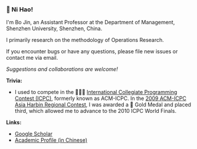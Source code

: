 ### 👋 Ni Hao!

I'm Bo Jin, an Assistant Professor at the Department of Management, Shenzhen University, Shenzhen, China.

I primarily research on the methodology of Operations Research.

If you encounter bugs or have any questions, please file new issues or contact me via email.

*Suggestions and collaborations are welcome!*

**Trivia:**

- I used to compete in the 💭💡🎈 [International Collegiate Programming Contest (ICPC)](https://icpc.global/), formerly known as ACM-ICPC. In the [2009 ACM-ICPC Asia Harbin Regional Contest](https://icpc.global/regionals/finder/Harbin-2009/standings), I was awarded a 🏅 Gold Medal and placed third, which allowed me to advance to the 2010 ICPC World Finals.

**Links:**

- [Google Scholar](https://scholar.google.com/citations?user=JF2RAwMAAAAJ)
- [Academic Profile (in Chinese)](https://ma.szu.edu.cn/jsfc/jinbo.htm)
